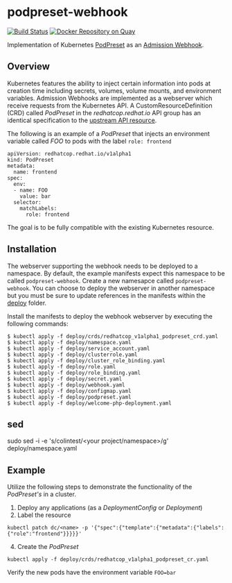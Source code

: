 # podpreset-webhook

[![Build Status](https://travis-ci.org/redhat-cop/podpreset-webhook.svg?branch=master)](https://travis-ci.org/redhat-cop/podpreset-webhook) [![Docker Repository on Quay](https://quay.io/repository/redhat-cop/podpreset-webhook/status "Docker Repository on Quay")](https://quay.io/repository/redhat-cop/podpreset-webhook)

Implementation of Kubernetes [PodPreset](https://kubernetes.io/docs/concepts/workloads/pods/podpreset/) as an [Admission Webhook](https://kubernetes.io/docs/reference/access-authn-authz/extensible-admission-controllers/).

## Overview

Kubernetes features the ability to inject certain information into pods at creation time including secrets, volumes, volume mounts, and environment variables. Admission Webhooks are implemented as a webserver which receive requests from the Kubernetes API. A CustomResourceDefinition (CRD) called _PodPreset_ in the _redhatcop.redhat.io_ API group has an identical specification to the [upstream API resource](https://kubernetes.io/docs/reference/generated/kubernetes-api/v1.13/#podpreset-v1alpha1-settings-k8s-io).

The following is an example of a _PodPreset_ that injects an environment variable called _FOO_ to pods with the label `role: frontend`

```
apiVersion: redhatcop.redhat.io/v1alpha1
kind: PodPreset
metadata:
  name: frontend
spec:
  env:
  - name: FOO
    value: bar
  selector:
    matchLabels:
      role: frontend
```

The goal is to be fully compatible with the existing Kubernetes resource.

## Installation

The webserver supporting the webhook needs to be deployed to a namespace. By default, the example manifests expect this namespace to be called `podpreset-webhook`. Create a new namesapce called `podpreset-webhook`. You can choose to deploy the webserver in another namespace but you must be sure to update references in the manifests within the [deploy](deploy) folder.

Install the manifests to deploy the webhook webserver by executing the following commands:

```
$ kubectl apply -f deploy/crds/redhatcop_v1alpha1_podpreset_crd.yaml
$ kubectl apply -f deploy/namespace.yaml
$ kubectl apply -f deploy/service_account.yaml
$ kubectl apply -f deploy/clusterrole.yaml
$ kubectl apply -f deploy/cluster_role_binding.yaml
$ kubectl apply -f deploy/role.yaml
$ kubectl apply -f deploy/role_binding.yaml
$ kubectl apply -f deploy/secret.yaml
$ kubectl apply -f deploy/webhook.yaml
$ kubectl apply -f deploy/configmap.yaml
$ kubectl apply -f deploy/podpreset.yaml
$ kubectl apply -f deploy/welcome-php-deployment.yaml
```

## sed

sudo sed -i -e 's/colintest/<your project/namespace>/g'  deploy/namespace.yaml 



## Example

Utilize the following steps to demonstrate the functionality of the _PodPreset's_ in a cluster.

1. Deploy any applications (as a _DeploymentConfig_ or _Deployment_)
2. Label the resource

```
kubectl patch dc/<name> -p '{"spec":{"template":{"metadata":{"labels":{"role":"frontend"}}}}}'
```

4. Create the _PodPreset_

```
kubectl apply -f deploy/crds/redhatcop_v1alpha1_podpreset_cr.yaml
```

Verify the new pods have the environment variable `FOO=bar`
